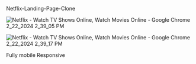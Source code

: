 
Netflix-Landing-Page-Clone


![Netflix - Watch TV Shows Online, Watch Movies Online - Google Chrome 2_22_2024 2_39_05 PM](https://github.com/imeshrup/Netflix-Landing-Page-Clone/assets/117440415/d58247c0-731d-47ab-a05b-daaebbc3eb19)




![Netflix - Watch TV Shows Online, Watch Movies Online - Google Chrome 2_22_2024 2_39_17 PM](https://github.com/imeshrup/Netflix-Landing-Page-Clone/assets/117440415/89ae06b8-cf5b-4c3e-bf53-9d405ad4f7bb)


Fully mobile Responsive 
